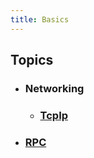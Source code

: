 ```yaml
---
title: Basics
---
```


## Topics
- ### Networking
	- ### [TcpIp](networking/TcpIp)

- ### [RPC](rpc)